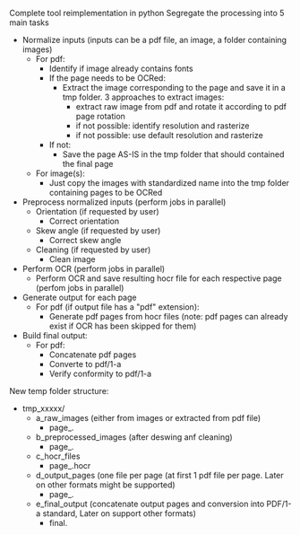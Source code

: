 Complete tool reimplementation in python
Segregate the processing into 5 main tasks

  - Normalize inputs (inputs can be a pdf file, an image, a folder containing images)
    - For pdf:
      - Identify if image already contains fonts
      - If the page needs to be OCRed:
        - Extract the image corresponding to the page and save it in a tmp folder. 3 approaches to extract images:
          - extract raw image from pdf and rotate it according to pdf page rotation
          - if not possible: identify resolution and rasterize
          - if not possible: use default resolution and rasterize
      - If not:
        - Save the page AS-IS in the tmp folder that should contained the final page
    - For image(s):
      - Just copy the images with standardized name into the tmp folder containing pages to be OCRed
  - Preprocess normalized inputs (perform jobs in parallel)
    - Orientation (if requested by user)
      - Correct orientation
    - Skew angle (if requested by user)
      - Correct skew angle
    - Cleaning (if requested by user)
      - Clean image
  - Perform OCR (perform jobs in parallel)
    - Perform OCR and save resulting hocr file for each respective page (perfom jobs in parallel)
  - Generate output for each page
    - For pdf (if output file has a "pdf" extension):
      - Generate pdf pages from hocr files (note: pdf pages can already exist if OCR has been skipped for them)
  - Build final output:
    - For pdf:
      - Concatenate pdf pages
      - Converte to pdf/1-a
      - Verify conformity to pdf/1-a
    

    
New temp folder structure:

  - tmp_xxxxx/
    - a_raw_images (either from images or extracted from pdf file)
      - page_<xxxx>.<extension>
    - b_preprocessed_images (after deswing anf cleaning)
      - page_<xxxx>.<extension>
    - c_hocr_files
      - page_<xxxx>.hocr
    - d_output_pages (one file per page (at first 1 pdf file per page. Later on other formats might be supported)
      - page_<xxxx>.<extension>
    - e_final_output (concatenate output pages and conversion into PDF/1-a standard, Later on support other formats)
      - final.<extension>
